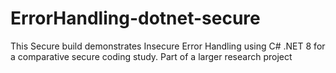 # ErrorHandling-dotnet-secure
This Secure build demonstrates Insecure Error Handling using C# .NET 8 for a comparative secure coding study. Part of a larger research project
